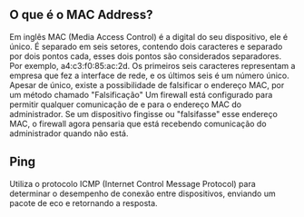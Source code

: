 ## O que é o MAC Address?

Em inglês MAC (Media Access Control) é a digital do seu dispositivo, ele é único. É separado em seis setores, contendo dois caracteres e separado por dois pontos cada, esses dois pontos são considerados separadores. Por exemplo, a4:c3:f0:85:ac:2d. Os primeiros seis caracteres representam a empresa que fez a interface de rede, e os últimos seis é um número único.
Apesar de único, existe a possibilidade de falsificar o endereço MAC, por um método chamado "Falsificação"
Um firewall está configurado para permitir qualquer comunicação de e para o endereço MAC do administrador. Se um dispositivo fingisse ou "falsifasse" esse endereço MAC, o firewall agora pensaria que está recebendo comunicação do administrador quando não está.

## Ping

Utiliza o protocolo ICMP (Internet Control Message Protocol) para determinar o desempenho de conexão entre dispositivos, enviando um pacote de eco e retornando a resposta.
